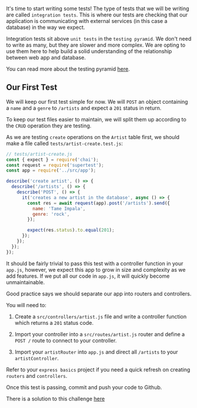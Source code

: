 It's time to start writing some tests! The type of tests that we will be writing are called `integration tests`. This is where our tests are checking that our application is communicating with external services (in this case a database) in the way we expect. 

Integration tests sit above `unit tests` in the `testing pyramid`. We don't need to write as many, but they are slower and more complex. We are opting to use them here to help build a solid understanding of the relationship between web app and database.

You can read more about the testing pyramid [here](https://www.codecademy.com/articles/tdd-testing-pyramid).

## Our First Test

We will keep our first test simple for now. We will `POST` an object containing a `name` and a `genre` to `/artists` and expect a `201` status in return.

To keep our test files easier to maintain, we will split them up according to the `CRUD` operation they are testing.

As we are testing `create` operations on the `Artist` table first, we should make a file called `tests/artist-create.test.js`:

```js
// tests/artist-create.js
const { expect } = require('chai');
const request = require('supertest');
const app = require('../src/app');

describe('create artist', () => {
  describe('/artists', () => {
    describe('POST', () => {
      it('creates a new artist in the database', async () => {
        const res = await request(app).post('/artists').send({
          name: 'Tame Impala',
          genre: 'rock',
        });

        expect(res.status).to.equal(201);
      });
    });
  });
});
```

It should be fairly trivial to pass this test with a controller function in your `app.js`, however, we expect this app to grow in size and complexity as we add features. If we put all our code in `app.js`, it will quickly become unmaintainable.

Good practice says we should separate our app into routers and controllers.

You will need to:

1. Create a `src/controllers/artist.js` file and write a controller function which returns a `201` status code.

1. Import your controller into a `src/routes/artist.js` router and define a `POST /` route to connect to your controller.

1. Import your `artistRouter` into `app.js` and direct all `/artists` to your `artistController`.

Refer to your `express basics` project if you need a quick refresh on creating `routers` and `controllers`.

Once this test is passing, commit and push your code to Github.

There is a solution to this challenge [here](https://hackmd.io/@manchester-codes/rJyWmTQr_)

